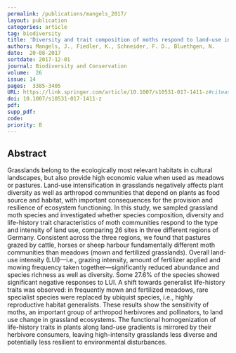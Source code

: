 ```yaml
---
permalink: /publications/mangels_2017/
layout: publication
categories: article
tag: biodiversity
title: 'Diversity and trait composition of moths respond to land-use intensification in grasslands: generalists replace specialists'
authors: Mangels, J., Fiedler, K., Schneider, F. D., Bluethgen, N.
date:  20-08-2017
sortdate: 2017-12-01
journal: Biodiversity and Conservation
volume:  26
issue: 14
pages:  3385-3405
URL: https://link.springer.com/article/10.1007/s10531-017-1411-z#citeas
doi: 10.1007/s10531-017-1411-z
pdf:
supp_pdf:
code:
priority: B
---
```


## Abstract

Grasslands belong to the ecologically most relevant habitats in cultural landscapes, but also provide high economic value when used as meadows or pastures. Land-use intensification in grasslands negatively affects plant diversity as well as arthropod communities that depend on plants as food source and habitat, with important consequences for the provision and resilience of ecosystem functioning. In this study, we sampled grassland moth species and investigated whether species composition, diversity and life-history trait characteristics of moth communities respond to the type and intensity of land use, comparing 26 sites in three different regions of Germany. Consistent across the three regions, we found that pastures grazed by cattle, horses or sheep harbour fundamentally different moth communities than meadows (mown and fertilized grasslands). Overall land-use intensity (LUI)—i.e., grazing intensity, amount of fertilizer applied and mowing frequency taken together—significantly reduced abundance and species richness as well as diversity. Some 27.6% of the species showed significant negative responses to LUI. A shift towards generalist life-history traits was observed: in frequently mown and fertilized meadows, rare specialist species were replaced by ubiquist species, i.e., highly reproductive habitat generalists. These results show the sensitivity of moths, an important group of arthropod herbivores and pollinators, to land use change in grassland ecosystems. The functional homogenization of life-history traits in plants along land-use gradients is mirrored by their herbivore consumers, leaving high-intensity grasslands less diverse and potentially less resilient to environmental disturbances.
